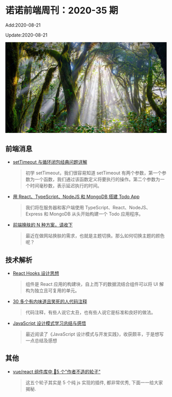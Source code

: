<!--
 * @Description: 2020-35
 * @Author: zoeblow
 * @Email: wangfuyuan@nnuo.com
 * @Date: 2020-07-17 19:10:35
 * @LastEditors: zoeblow
 * @LastEditTime: 2020-08-31 09:49:09
 * @FilePath: \nuofe-weekly\2020\weekly-35.md
 -->

# 诺诺前端周刊：2020-35 期

Add:2020-08-21

Update:2020-08-21

![202035](../images/2020/202035.jpg)

## 前端消息

- [setTimeout 与循环闭包经典问题详解](https://mp.weixin.qq.com/s/t9dzpLGLB3pJjXPb8Nk90w)

  > 初学 setTimeout，我们很容易知道 setTimeout 有两个参数，第一个参数为一个函数，我们通过该函数定义将要执行的操作。第二个参数为一个时间毫秒数，表示延迟执行的时间。

- [用 React、TypeScript、NodeJS 和 MongoDB 搭建 Todo App](https://mp.weixin.qq.com/s/Iw8XcYqy8qgR46HtoFaNew)

  > 我们将在服务器和客户端使用 TypeScript、React、NodeJS、Express 和 MongoDB 从头开始构建一个 Todo 应用程序。

- [前端换肤的 N 种方案，请收下](https://mp.weixin.qq.com/s/DKH8oYA3w5kekvp0p7yZcg)

  > 最近在做网站换肤的需求，也就是主题切换。那么如何切换主题的颜色呢？

## 技术解析

- [React Hooks 设计思想](https://mp.weixin.qq.com/s/9Uuy5t-TL9cnCWY_GtQpNQ)

  > 组件是 React 应用的构建块，自上而下的数据流结合组件可以将 UI 解构为独立且可复用的单元。

- [30 多个有内味道且笑死的人代码注释](https://mp.weixin.qq.com/s/OAP_pH4PPQS2WuwG0WHDgQ)

  > 代码注释，有些人说它太丑，也有些人说它是标准和良好的做法。

- [JavaScript 设计模式学习总结与感悟](https://segmentfault.com/a/1190000019663847)

  > 最近阅读了《JavaScript 设计模式与开发实践》，收获颇丰，于是想写一点总结及感想

<!-- ## 业界新闻

- [BootStrap 5.0 将放弃支持 IE](https://mp.weixin.qq.com/s/r8DVkzl7gfFm2YSmGHC4-g)

  > 最近，BootStrap 团队成员 XhmikosR 在 GitHub 上透露，BS 5 将放弃支持 IE 浏览器。 -->

## 其他

- [vue/react 组件库中 🤚5 个"作者不造的轮子"](https://juejin.im/post/5d89cd156fb9a06acb3ee19e)

  > 这五个轮子其实是 5 个纯 js 实现的插件, 都非常优秀, 下面一一给大家揭秘.
